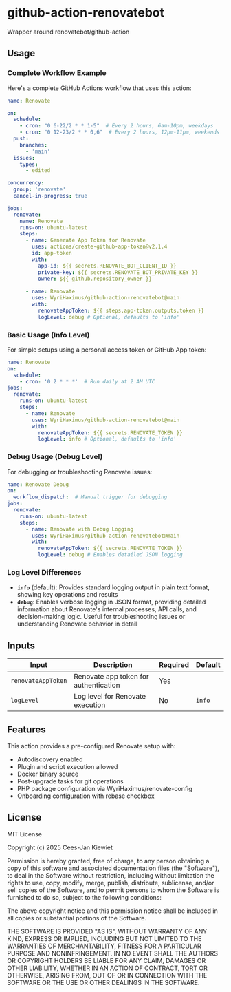# github-action-renovatebot

Wrapper around renovatebot/github-action

<!-- BEGIN_GENERATED_CONTENT -->
<!-- This content is automatically generated. Do not edit manually. -->
## Usage

### Complete Workflow Example

Here's a complete GitHub Actions workflow that uses this action:

```yaml
name: Renovate

on:
  schedule:
    - cron: "0 6-22/2 * * 1-5"  # Every 2 hours, 6am-10pm, weekdays
    - cron: "0 12-23/2 * * 0,6"  # Every 2 hours, 12pm-11pm, weekends
  push:
    branches:
      - 'main'
  issues:
    types:
      - edited

concurrency:
  group: 'renovate'
  cancel-in-progress: true

jobs:
  renovate:
    name: Renovate
    runs-on: ubuntu-latest
    steps:
      - name: Generate App Token for Renovate
        uses: actions/create-github-app-token@v2.1.4
        id: app-token
        with:
          app-id: ${{ secrets.RENOVATE_BOT_CLIENT_ID }}
          private-key: ${{ secrets.RENOVATE_BOT_PRIVATE_KEY }}
          owner: ${{ github.repository_owner }}
      
      - name: Renovate
        uses: WyriHaximus/github-action-renovatebot@main
        with:
          renovateAppToken: ${{ steps.app-token.outputs.token }}
          logLevel: debug # Optional, defaults to 'info'
```

### Basic Usage (Info Level)

For simple setups using a personal access token or GitHub App token:

```yaml
name: Renovate
on:
  schedule:
    - cron: '0 2 * * *'  # Run daily at 2 AM UTC
jobs:
  renovate:
    runs-on: ubuntu-latest
    steps:
      - name: Renovate
        uses: WyriHaximus/github-action-renovatebot@main
        with:
          renovateAppToken: ${{ secrets.RENOVATE_TOKEN }}
          logLevel: info # Optional, defaults to 'info'
```

### Debug Usage (Debug Level)

For debugging or troubleshooting Renovate issues:

```yaml
name: Renovate Debug
on:
  workflow_dispatch:  # Manual trigger for debugging
jobs:
  renovate:
    runs-on: ubuntu-latest
    steps:
      - name: Renovate with Debug Logging
        uses: WyriHaximus/github-action-renovatebot@main
        with:
          renovateAppToken: ${{ secrets.RENOVATE_TOKEN }}
          logLevel: debug # Enables detailed JSON logging
```

### Log Level Differences

- **`info`** (default): Provides standard logging output in plain text format, showing key operations and results
- **`debug`**: Enables verbose logging in JSON format, providing detailed information about Renovate's internal processes, API calls, and decision-making logic. Useful for troubleshooting issues or understanding Renovate behavior in detail

## Inputs

| Input | Description | Required | Default |
|-------|-------------|----------|---------|
| `renovateAppToken` | Renovate app token for authentication | Yes | |
| `logLevel` | Log level for Renovate execution | No | `info` |

## Features

This action provides a pre-configured Renovate setup with:

- Autodiscovery enabled
- Plugin and script execution allowed
- Docker binary source
- Post-upgrade tasks for git operations
- PHP package configuration via WyriHaximus/renovate-config
- Onboarding configuration with rebase checkbox
<!-- END_GENERATED_CONTENT -->

## License

MIT License

Copyright (c) 2025 Cees-Jan Kiewiet

Permission is hereby granted, free of charge, to any person obtaining a copy
of this software and associated documentation files (the "Software"), to deal
in the Software without restriction, including without limitation the rights
to use, copy, modify, merge, publish, distribute, sublicense, and/or sell
copies of the Software, and to permit persons to whom the Software is
furnished to do so, subject to the following conditions:

The above copyright notice and this permission notice shall be included in all
copies or substantial portions of the Software.

THE SOFTWARE IS PROVIDED "AS IS", WITHOUT WARRANTY OF ANY KIND, EXPRESS OR
IMPLIED, INCLUDING BUT NOT LIMITED TO THE WARRANTIES OF MERCHANTABILITY,
FITNESS FOR A PARTICULAR PURPOSE AND NONINFRINGEMENT. IN NO EVENT SHALL THE
AUTHORS OR COPYRIGHT HOLDERS BE LIABLE FOR ANY CLAIM, DAMAGES OR OTHER
LIABILITY, WHETHER IN AN ACTION OF CONTRACT, TORT OR OTHERWISE, ARISING FROM,
OUT OF OR IN CONNECTION WITH THE SOFTWARE OR THE USE OR OTHER DEALINGS IN THE
SOFTWARE.
